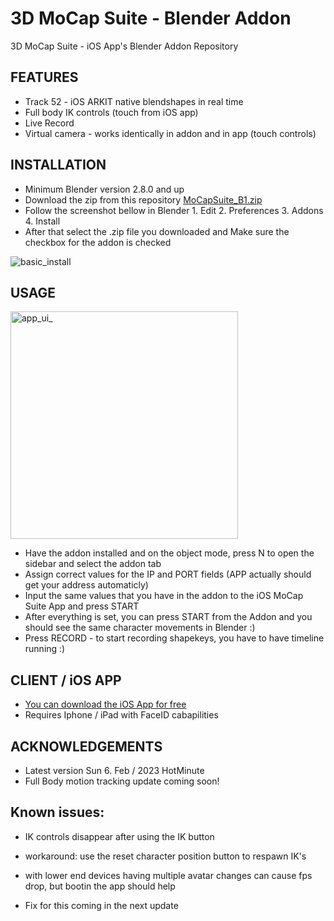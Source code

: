 # 3D MoCap Suite - Blender Addon
3D MoCap Suite - iOS App's Blender Addon Repository

## FEATURES

* Track 52 - iOS ARKIT native blendshapes in real time
* Full body IK controls (touch from iOS app)
* Live Record
* Virtual camera - works identically in addon and in app (touch controls)

## INSTALLATION

* Minimum Blender version 2.8.0 and up 
* Download the zip from this repository [MoCapSuite_B1.zip](https://github.com/bnidz/3DMoCapSuite/blob/main/MoCapSuite_B1.zip)
* Follow the screenshot bellow in Blender 1. Edit 2. Preferences 3. Addons 4. Install 
* After that select the .zip file you downloaded and Make sure the checkbox for the addon is checked

![basic_install](https://user-images.githubusercontent.com/31888418/168494888-5729e649-5470-430f-a990-cf2a811f055c.png)

## USAGE
 <img width="364" alt="app_ui_" src="https://user-images.githubusercontent.com/31888418/216851602-b69f9b3f-eb64-4d94-9722-fc396d29d639.png">

* Have the addon installed and on the object mode, press N to open the sidebar and select the addon tab
* Assign correct values for the IP and PORT fields (APP actually should get your address automaticly)
* Input the same values that you have in the addon to the iOS MoCap Suite App and press START 
* After everything is set, you can press START from the Addon and you should see the same character movements in Blender :)
* Press RECORD - to start recording shapekeys, you have to have timeline running :)

## CLIENT / iOS APP
* [You can download the iOS App for free ](https://apps.apple.com/us/app/mocap-suite/id1628689936)
* Requires Iphone / iPad with FaceID cabapilities 

## ACKNOWLEDGEMENTS
* Latest version Sun 6. Feb / 2023 HotMinute
* Full Body motion tracking update coming soon!

## Known issues:
* IK controls disappear after using the IK button
- workaround: use the reset character position button to respawn IK's
* with lower end devices having multiple avatar changes can cause fps drop, but bootin the app should help
- Fix for this coming in the next update

